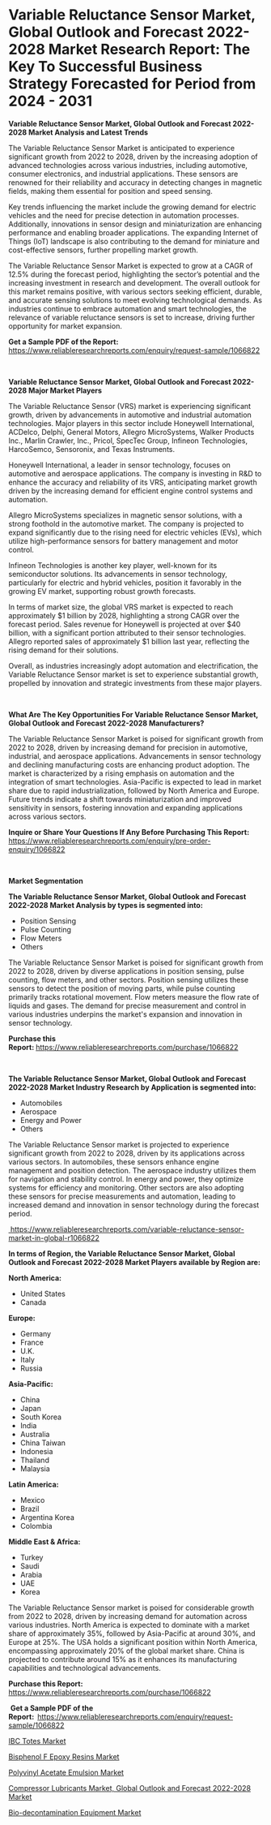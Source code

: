 <p><h1>Variable Reluctance Sensor Market, Global Outlook and Forecast 2022-2028 Market Research Report: The Key To Successful Business Strategy Forecasted for Period from 2024 - 2031</h1></p><p><strong>Variable Reluctance Sensor Market, Global Outlook and Forecast 2022-2028 Market Analysis and Latest Trends</strong></p>
<p><p>The Variable Reluctance Sensor Market is anticipated to experience significant growth from 2022 to 2028, driven by the increasing adoption of advanced technologies across various industries, including automotive, consumer electronics, and industrial applications. These sensors are renowned for their reliability and accuracy in detecting changes in magnetic fields, making them essential for position and speed sensing.</p><p>Key trends influencing the market include the growing demand for electric vehicles and the need for precise detection in automation processes. Additionally, innovations in sensor design and miniaturization are enhancing performance and enabling broader applications. The expanding Internet of Things (IoT) landscape is also contributing to the demand for miniature and cost-effective sensors, further propelling market growth.</p><p>The Variable Reluctance Sensor Market is expected to grow at a CAGR of 12.5% during the forecast period, highlighting the sector’s potential and the increasing investment in research and development. The overall outlook for this market remains positive, with various sectors seeking efficient, durable, and accurate sensing solutions to meet evolving technological demands. As industries continue to embrace automation and smart technologies, the relevance of variable reluctance sensors is set to increase, driving further opportunity for market expansion.</p></p>
<p><strong>Get a Sample PDF of the Report:&nbsp;</strong> <a href="https://www.reliableresearchreports.com/enquiry/request-sample/1066822">https://www.reliableresearchreports.com/enquiry/request-sample/1066822</a></p>
<p>&nbsp;</p>
<p><strong>Variable Reluctance Sensor Market, Global Outlook and Forecast 2022-2028 Major Market Players</strong></p>
<p><p>The Variable Reluctance Sensor (VRS) market is experiencing significant growth, driven by advancements in automotive and industrial automation technologies. Major players in this sector include Honeywell International, ACDelco, Delphi, General Motors, Allegro MicroSystems, Walker Products Inc., Marlin Crawler, Inc., Pricol, SpecTec Group, Infineon Technologies, HarcoSemco, Sensoronix, and Texas Instruments.</p><p>Honeywell International, a leader in sensor technology, focuses on automotive and aerospace applications. The company is investing in R&D to enhance the accuracy and reliability of its VRS, anticipating market growth driven by the increasing demand for efficient engine control systems and automation.</p><p>Allegro MicroSystems specializes in magnetic sensor solutions, with a strong foothold in the automotive market. The company is projected to expand significantly due to the rising need for electric vehicles (EVs), which utilize high-performance sensors for battery management and motor control.</p><p>Infineon Technologies is another key player, well-known for its semiconductor solutions. Its advancements in sensor technology, particularly for electric and hybrid vehicles, position it favorably in the growing EV market, supporting robust growth forecasts.</p><p>In terms of market size, the global VRS market is expected to reach approximately $1 billion by 2028, highlighting a strong CAGR over the forecast period. Sales revenue for Honeywell is projected at over $40 billion, with a significant portion attributed to their sensor technologies. Allegro reported sales of approximately $1 billion last year, reflecting the rising demand for their solutions. </p><p>Overall, as industries increasingly adopt automation and electrification, the Variable Reluctance Sensor market is set to experience substantial growth, propelled by innovation and strategic investments from these major players.</p></p>
<p>&nbsp;</p>
<p><strong>What Are The Key Opportunities For Variable Reluctance Sensor Market, Global Outlook and Forecast 2022-2028 Manufacturers?</strong></p>
<p><p>The Variable Reluctance Sensor Market is poised for significant growth from 2022 to 2028, driven by increasing demand for precision in automotive, industrial, and aerospace applications. Advancements in sensor technology and declining manufacturing costs are enhancing product adoption. The market is characterized by a rising emphasis on automation and the integration of smart technologies. Asia-Pacific is expected to lead in market share due to rapid industrialization, followed by North America and Europe. Future trends indicate a shift towards miniaturization and improved sensitivity in sensors, fostering innovation and expanding applications across various sectors.</p></p>
<p><strong>Inquire or Share Your Questions If Any Before Purchasing This Report:</strong> <a href="https://www.reliableresearchreports.com/enquiry/pre-order-enquiry/1066822">https://www.reliableresearchreports.com/enquiry/pre-order-enquiry/1066822</a></p>
<p>&nbsp;</p>
<p><strong>Market Segmentation</strong></p>
<p><strong>The Variable Reluctance Sensor Market, Global Outlook and Forecast 2022-2028 Market Analysis by types is segmented into:</strong></p>
<p><ul><li>Position Sensing</li><li>Pulse Counting</li><li>Flow Meters</li><li>Others</li></ul></p>
<p><p>The Variable Reluctance Sensor Market is poised for significant growth from 2022 to 2028, driven by diverse applications in position sensing, pulse counting, flow meters, and other sectors. Position sensing utilizes these sensors to detect the position of moving parts, while pulse counting primarily tracks rotational movement. Flow meters measure the flow rate of liquids and gases. The demand for precise measurement and control in various industries underpins the market's expansion and innovation in sensor technology.</p></p>
<p><strong>Purchase this Report:&nbsp;</strong><a href="https://www.reliableresearchreports.com/purchase/1066822">https://www.reliableresearchreports.com/purchase/1066822</a></p>
<p>&nbsp;</p>
<p><strong>The Variable Reluctance Sensor Market, Global Outlook and Forecast 2022-2028 Market Industry Research by Application is segmented into:</strong></p>
<p><ul><li>Automobiles</li><li>Aerospace</li><li>Energy and Power</li><li>Others</li></ul></p>
<p><p>The Variable Reluctance Sensor market is projected to experience significant growth from 2022 to 2028, driven by its applications across various sectors. In automobiles, these sensors enhance engine management and position detection. The aerospace industry utilizes them for navigation and stability control. In energy and power, they optimize systems for efficiency and monitoring. Other sectors are also adopting these sensors for precise measurements and automation, leading to increased demand and innovation in sensor technology during the forecast period.</p></p>
<p><a href="https://www.reliableresearchreports.com/variable-reluctance-sensor-market-in-global-r1066822">&nbsp;https://www.reliableresearchreports.com/variable-reluctance-sensor-market-in-global-r1066822</a></p>
<p><strong>In terms of Region, the Variable Reluctance Sensor Market, Global Outlook and Forecast 2022-2028 Market Players available by Region are:</strong></p>
<p>
    <p> <strong> North America: </strong>
        <ul>
            <li>United States</li>
            <li>Canada</li>
        </ul>
        </p> 
    <p> <strong> Europe: </strong>
        <ul>
            <li>Germany</li>
            <li>France</li>
            <li>U.K.</li>
            <li>Italy</li>
            <li>Russia</li>
        </ul>
        </p> 
    <p> <strong> Asia-Pacific: </strong>
        <ul>
            <li>China</li>
            <li>Japan</li>
            <li>South Korea</li>
            <li>India</li>
            <li>Australia</li>
            <li>China Taiwan</li>
            <li>Indonesia</li>
            <li>Thailand</li>
            <li>Malaysia</li>
        </ul>
        </p> 
    <p> <strong> Latin America: </strong>
        <ul>
            <li>Mexico</li>
            <li>Brazil</li>
            <li>Argentina Korea</li>
            <li>Colombia</li>
        </ul>
        </p> 
    <p> <strong> Middle East & Africa: </strong>
        <ul>
            <li>Turkey</li>
            <li>Saudi</li>
            <li>Arabia</li>
            <li>UAE</li>
            <li>Korea</li>
        </ul>
    </p>
    </p>
<p><p>The Variable Reluctance Sensor market is poised for considerable growth from 2022 to 2028, driven by increasing demand for automation across various industries. North America is expected to dominate with a market share of approximately 35%, followed by Asia-Pacific at around 30%, and Europe at 25%. The USA holds a significant position within North America, encompassing approximately 20% of the global market share. China is projected to contribute around 15% as it enhances its manufacturing capabilities and technological advancements.</p></p>
<p><strong>Purchase this Report: </strong><a href="https://www.reliableresearchreports.com/purchase/1066822">https://www.reliableresearchreports.com/purchase/1066822</a></p>
<p>&nbsp;<strong>Get a Sample PDF of the Report:&nbsp;&nbsp;</strong><a href="https://www.reliableresearchreports.com/enquiry/request-sample/1066822">https://www.reliableresearchreports.com/enquiry/request-sample/1066822</a></p>
<p><strong></strong></p>
<p><p><a href="https://www.linkedin.com/pulse/ibc-totes-market-global-regional-analysis-focus-region-country-level-yp3ff?trackingId=ZrjBs4EhR%2B2BWyM1WJqmYQ%3D%3D">IBC Totes Market</a></p><p><a href="https://issuu.com/reportprime-2/docs/bisphenol-f-epoxy-resins-market-siz_998433e4e83c9e">Bisphenol F Epoxy Resins Market</a></p><p><a href="https://www.linkedin.com/pulse/polyvinyl-acetate-emulsion-industry-analysis-report-its-market-mrzkf?trackingId=P1NB0vJwSSOAYiRuQGGj%2Fg%3D%3D">Polyvinyl Acetate Emulsion Market</a></p><p><a href="https://github.com/globismark/Market-Research-Report-List-5/blob/main/compressor-lubricants-market-global-outlook-and-forecast-2022-2028-market.md">Compressor Lubricants Market, Global Outlook and Forecast 2022-2028 Market</a></p><p><a href="https://issuu.com/reportprime-2/docs/bio-decontamination-equipment-marke_456307943f93d4">Bio-decontamination Equipment Market</a></p></p>